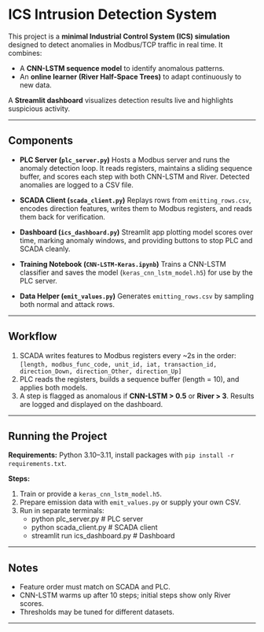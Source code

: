 # ICS Intrusion Detection System

This project is a **minimal Industrial Control System (ICS) simulation** designed to detect anomalies in Modbus/TCP traffic in real time.
It combines:

* A **CNN-LSTM sequence model** to identify anomalous patterns.
* An **online learner (River Half-Space Trees)** to adapt continuously to new data.

A **Streamlit dashboard** visualizes detection results live and highlights suspicious activity.

---

## Components

* **PLC Server (`plc_server.py`)**
  Hosts a Modbus server and runs the anomaly detection loop. It reads registers, maintains a sliding sequence buffer, and scores each step with both CNN-LSTM and River. Detected anomalies are logged to a CSV file.

* **SCADA Client (`scada_client.py`)**
  Replays rows from `emitting_rows.csv`, encodes direction features, writes them to Modbus registers, and reads them back for verification.

* **Dashboard (`ics_dashboard.py`)**
  Streamlit app plotting model scores over time, marking anomaly windows, and providing buttons to stop PLC and SCADA cleanly.

* **Training Notebook (`CNN-LSTM-Keras.ipynb`)**
  Trains a CNN-LSTM classifier and saves the model (`keras_cnn_lstm_model.h5`) for use by the PLC server.

* **Data Helper (`emit_values.py`)**
  Generates `emitting_rows.csv` by sampling both normal and attack rows.

---

## Workflow

1. SCADA writes features to Modbus registers every \~2s in the order:
   `[length, modbus_func_code, unit_id, iat, transaction_id, direction_Down, direction_Other, direction_Up]`
2. PLC reads the registers, builds a sequence buffer (length = 10), and applies both models.
3. A step is flagged as anomalous if **CNN-LSTM > 0.5** or **River > 3**. Results are logged and displayed on the dashboard.

---

## Running the Project

**Requirements:** Python 3.10–3.11, install packages with `pip install -r requirements.txt`.

**Steps:**

1. Train or provide a `keras_cnn_lstm_model.h5`.
2. Prepare emission data with `emit_values.py` or supply your own CSV.
3. Run in separate terminals:
   * python plc_server.py        # PLC server  
   * python scada_client.py      # SCADA client  
   * streamlit run ics_dashboard.py   # Dashboard  
   
---

## Notes

* Feature order must match on SCADA and PLC.
* CNN-LSTM warms up after 10 steps; initial steps show only River scores.
* Thresholds may be tuned for different datasets.

---
